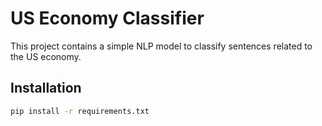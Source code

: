 # US Economy Classifier

This project contains a simple NLP model to classify sentences related to the US economy.

## Installation

```sh
pip install -r requirements.txt